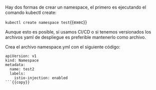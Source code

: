 Hay dos formas de crear un namespace, el primero es ejecutando el comando kubectl create:

`kubectl create namespace test`{{exec}}

Aunque esto es posible, si usamos CI/CD o si tenemos versionados los archivos yaml de despliegue es preferible mantenerlo como archivo.

Crea el archivo namespace.yml con el siguiente código:

```
apiVersion: v1
kind: Namespace
metadata:
  name: test2
  labels:
    istio-injection: enabled
```{{copy}}

